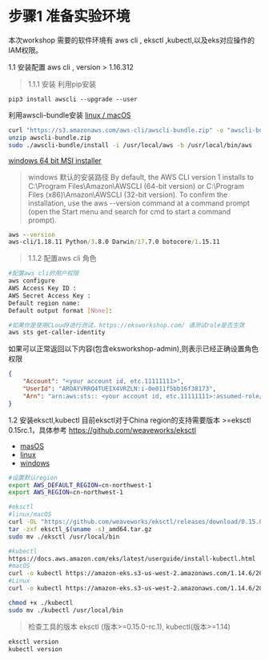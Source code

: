 # 步骤1 准备实验环境
本次workshop 需要的软件环境有 aws cli , eksctl ,kubectl,以及eks对应操作的IAM权限。

1.1 安装配置 aws cli , version > 1.16.312
 
 >1.1.1 安装
 利用pip安装
 ```
pip3 install awscli --upgrade --user
```

利用awscli-bundle安装
 [linux / macOS ](https://s3.amazonaws.com/aws-cli/awscli-bundle.zip)
 
 ```bash
 curl "https://s3.amazonaws.com/aws-cli/awscli-bundle.zip" -o "awscli-bundle.zip"
 unzip awscli-bundle.zip
 sudo ./awscli-bundle/install -i /usr/local/aws -b /usr/local/bin/aws
 ```
 
 [windows 64 bit MSI installer](https://s3.amazonaws.com/aws-cli/AWSCLI64PY3.msi)
 
 >windows 默认的安装路径
 By default, the AWS CLI version 1 installs to C:\Program Files\Amazon\AWSCLI (64-bit version) or C:\Program Files (x86)\Amazon\AWSCLI (32-bit version). To confirm the installation, use the aws --version command at a command prompt (open the Start menu and search for cmd to start a command prompt).
 
 ```cmd
 aws --version
aws-cli/1.18.11 Python/3.8.0 Darwin/17.7.0 botocore/1.15.11
 ```
 
>1.1.2 配置aws cli 角色


```bash
#配置aws cli的用户权限
aws configure
AWS Access Key ID :
AWS Secret Access Key :
Default region name:
Default output format [None]:

#如果你是使用CLoud9进行测试，https://eksworkshop.com/ 请测试role是否生效
aws sts get-caller-identity 
```
如果可以正常返回以下内容(包含eksworkshop-admin),则表示已经正确设置角色权限
```json
{
    "Account": "<your account id, etc.11111111>", 
    "UserId": "AROAYVRRQ4TUEIX4VRZLN:i-0e011f5bb16f38173", 
    "Arn": "arn:aws:sts:: <your account id, etc.11111111>:assumed-role/eksworkshop-admin/i-0e011f5bb16f38173"
}
```

1.2 安装eksctl,kubectl
目前eksctl对于China region的支持需要版本 >=eksctl 0.15rc.1，具体参考 https://github.com/weaveworks/eksctl 
* [masOS](https://github.com/weaveworks/eksctl/releases/download/0.15.0-rc.1/eksctl_Darwin_amd64.tar.gz)
* [linux](https://github.com/weaveworks/eksctl/releases/download/0.15.0-rc.1/eksctl_Linux_amd64.tar.gz)
* [windows](https://github.com/weaveworks/eksctl/releases/download/0.15.0-rc.1/eksctl_Windows_amd64.zip)

```bash
#设置默认region
export AWS_DEFAULT_REGION=cn-northwest-1
export AWS_REGION=cn-northwest-1

#eksctl
#linux/macOS
curl -OL "https://github.com/weaveworks/eksctl/releases/download/0.15.0-rc.1/eksctl_$(uname -s)_amd64.tar.gz"
tar -zxf eksctl_$(uname -s)_amd64.tar.gz
sudo mv ./eksctl /usr/local/bin

#kubectl
https://docs.aws.amazon.com/eks/latest/userguide/install-kubectl.html
#macOS
curl -o kubectl https://amazon-eks.s3-us-west-2.amazonaws.com/1.14.6/2019-08-22/bin/darwin/amd64/kubectl
#Linux
curl -o kubectl https://amazon-eks.s3-us-west-2.amazonaws.com/1.14.6/2019-08-22/bin/linux/amd64/kubectl

chmod +x ./kubectl
sudo mv ./kubectl /usr/local/bin

```
>检查工具的版本 eksctl (版本>=0.15.0-rc.1), kubectl(版本>=1.14)

```bash
eksctl version
kubectl version
```





